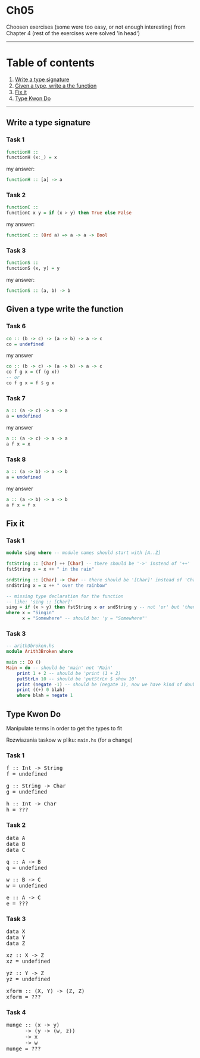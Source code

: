 # Ch05

Choosen exercises (some were too easy, or not enough interesting) from Chapter 4 (rest of the exercises were solved 'in head')

---

# Table of contents

1. [Write a type signature](#write-a-type-signature)
2. [Given a type, write a the function](#given-a-type-write-the-function)
3. [Fix it](#fix-it)
4. [Type Kwon Do](#type-kwon-do)

---


## Write a type signature

### Task 1

```haskell
functionH ::
functionH (x:_) = x
```

my answer:
```haskell
functionH :: [a] -> a
```

### Task 2

```haskell
functionC ::
functionC x y = if (x > y) then True else False
```

my answer:
```haskell
functionC :: (Ord a) => a -> a -> Bool
```

### Task 3

```haskell
functionS ::
functionS (x, y) = y
```

my answer:
```haskell
functionS :: (a, b) -> b
```

## Given a type write the function

### Task 6

```haskell
co :: (b -> c) -> (a -> b) -> a -> c
co = undefined
```

my answer
```haskell
co :: (b -> c) -> (a -> b) -> a -> c
co f g x = (f (g x))
-- or
co f g x = f $ g x
```

### Task 7

```haskell
a :: (a -> c) -> a -> a
a = undefined
```

my answer
```haskell
a :: (a -> c) -> a -> a
a f x = x
```

### Task 8

```haskell
a :: (a -> b) -> a -> b
a = undefined
```

my answer
```haskell
a :: (a -> b) -> a -> b
a f x = f x
```

## Fix it

### Task 1

```haskell
module sing where -- module names should start with [A..Z]

fstString :: [Char] ++ [Char] -- there should be '->' instead of '++'
fstString x = x ++ " in the rain"

sndString :: [Char] -> Char -- there should be '[Char]' instead of 'Char'
sndString x = x ++ " over the rainbow"

-- missing type declaration for the function
-- like: 'sing :: [Char]'
sing = if (x > y) then fstString x or sndString y -- not 'or' but 'then'
where x = "Singin"
	  x = "Somewhere" -- should be: 'y = "Somewhere"'
```

### Task 3

```haskell
-- arith3broken.hs
module Arith3Broken where

main :: IO ()
Main = do -- should be 'main' not 'Main'
	print 1 + 2 -- should be 'print (1 + 2)
	putStrLn 10 -- should be 'putStrLn $ show 10'
	print (negate -1) -- should be (negate 1), now we have kind of double negation
	print ((+) 0 blah)
	where blah = negate 1
```

## Type Kwon Do

Manipulate terms in order to get the types to fit

Rozwiazania taskow w pliku: `main.hs` (for a change)

### Task 1

<pre>
f :: Int -> String
f = undefined

g :: String -> Char
g = undefined

h :: Int -> Char
h = ???
</pre>

### Task 2

<pre>
data A
data B
data C

q :: A -> B
q = undefined

w :: B -> C
w = undefined

e :: A -> C
e = ???
</pre>

### Task 3

<pre>
data X
data Y
data Z

xz :: X -> Z
xz = undefined

yz :: Y -> Z
yz = undefined

xform :: (X, Y) -> (Z, Z)
xform = ???
</pre>

### Task 4

<pre>
munge :: (x -> y)
      -> (y -> (w, z))
      -> x
      -> w
munge = ???
</pre>
